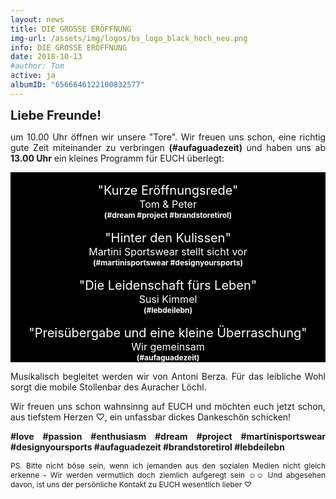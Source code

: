 ```yaml
---
layout: news
title: DIE GROSSE ERÖFFNUNG
img-url: /assets/img/logos/bs_logo_black_hoch_neu.png
info: DIE GROSSE ERÖFFNUNG
date: 2018-10-13
#author: Tom
active: ja
albumID: "6566646122100832577"
---
```

<b><span style="font-size:20px">Liebe Freunde!</span></b>

<p style="text-align: justify">um 10.00 Uhr öffnen wir unsere "Tore". Wir freuen uns schon, eine richtig gute
Zeit miteinander zu verbringen <b>(&#35;aufaguadezeit)</b> und haben uns ab <b>13.00 Uhr</b> ein kleines
Programm für EUCH überlegt:</p>

<div style="background-color:black; color:white; padding-left: 8px;padding-right: 8px; text-align: center">
<br>
<span style="font-size: 20px">"Kurze Eröffnungsrede"</span>
<br>
<span style="font-size: 16px">Tom &amp; Peter</span>
<br>
<span style="font-size: 12px"><b>(&#35;dream &#35;project &#35;brandstoretirol)</b></span>
<br>
<br>
<span style="font-size: 20px">"Hinter den Kulissen"</span>
<br>
<span style="font-size: 16px">Martini Sportswear stellt sicht vor</span>
<br>
<span style="font-size: 12px"><b>(&#35;martinisportswear &#35;designyoursports)</b></span>
<br>
<br>
<span style="font-size: 20px">"Die Leidenschaft fürs Leben"</span>
<br>
<span style="font-size: 16px">Susi Kimmel</span> 
<br>
<span style="font-size: 12px"><b>(&#35;lebdeilebn)</b></span>
<br>
<br>
<span style="font-size: 20px">"Preisübergabe und eine kleine Überraschung"</span>
<br>
<span style="font-size: 16px">Wir gemeinsam</span> 
<br>
<span style="font-size: 12px"><b>(&#35;aufaguadezeit)</b></span>
<br>
</div>

<p style="text-align: justify">Musikalisch begleitet werden wir von Antoni Berza. Für das leibliche Wohl sorgt die mobile Stollenbar des Auracher Löchl.</p>

<p style="text-align: justify">Wir freuen uns schon wahnsinng auf EUCH und möchten euch jetzt schon, aus tiefstem Herzen &#9825;, ein unfassbar dickes Dankeschön schicken!</p>

<p style="text-align: justify"><b>&#35;love &#35;passion &#35;enthusiasm &#35;dream &#35;project &#35;martinisportswear &#35;designyoursports &#35;aufaguadezeit &#35;brandstoretirol &#35;lebdeilebn</b></p>

<p style="font-size: 12px; text-align: justify"> PS. Bitte nicht böse sein, wenn ich jemanden aus den sozialen Medien nicht gleich erkenne - Wir werden vermutlich doch ziemlich aufgeregt sein &#9786;&#9786; Und abgesehen davon, ist uns der persönliche Kontakt
zu EUCH wesentlich lieber &#9825;</p>